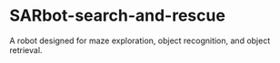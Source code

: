 # SARbot-search-and-rescue
A robot designed for maze exploration, object recognition, and object retrieval.
